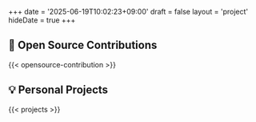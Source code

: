 +++
date = '2025-06-19T10:02:23+09:00'
draft = false
layout = 'project'
hideDate = true
+++

## 🤝 Open Source Contributions

{{< opensource-contribution >}}

## 💡 Personal Projects

{{< projects >}}
